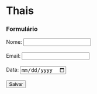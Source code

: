 # Thais
<html>
	<head>
		<meta charset="utf-8">
	</head>
	<body>
		<h3>Formulário</h3>
		<form action="new 1.asp" method="GET">
			<div>
				<label> Nome: </label>
				<input type="nome" id="nome" name="nome"/> <br>
			</div>
			<br>
			<div>
				<label> Email: </label>
				<input type="email" id="email" name="email"/> <br>
			</div>
			<br>
			<div>
				<label> Data: </label>
				<input type="date" id="data" name="data"/> <br>
			</div>
			<br>
			<div>
				<button type="submit"> Salvar </button>
			</div>
		</form>
	</body>
</html>
